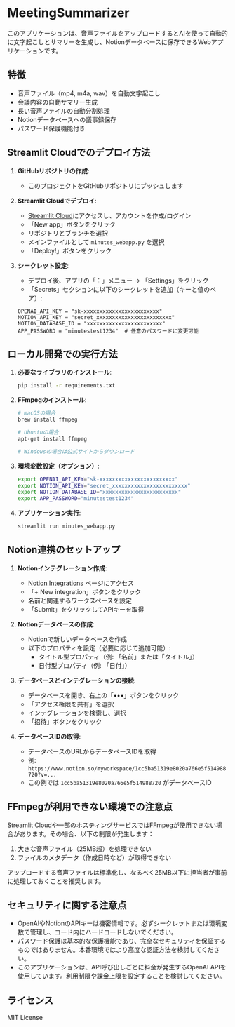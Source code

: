 # MeetingSummarizer

このアプリケーションは、音声ファイルをアップロードするとAIを使って自動的に文字起こしとサマリーを生成し、Notionデータベースに保存できるWebアプリケーションです。

## 特徴

- 音声ファイル（mp4, m4a, wav）を自動文字起こし
- 会議内容の自動サマリー生成
- 長い音声ファイルの自動分割処理
- Notionデータベースへの議事録保存
- パスワード保護機能付き

## Streamlit Cloudでのデプロイ方法

1. **GitHubリポジトリの作成**:
   - このプロジェクトをGitHubリポジトリにプッシュします

2. **Streamlit Cloudでデプロイ**:
   - [Streamlit Cloud](https://streamlit.io/cloud)にアクセスし、アカウントを作成/ログイン
   - 「New app」ボタンをクリック
   - リポジトリとブランチを選択
   - メインファイルとして `minutes_webapp.py` を選択
   - 「Deploy!」ボタンをクリック

3. **シークレット設定**:
   - デプロイ後、アプリの「⋮」メニュー → 「Settings」をクリック
   - 「Secrets」セクションに以下のシークレットを追加（キーと値のペア）:
   
   ```
   OPENAI_API_KEY = "sk-xxxxxxxxxxxxxxxxxxxxxxxx"
   NOTION_API_KEY = "secret_xxxxxxxxxxxxxxxxxxxxxxxx"
   NOTION_DATABASE_ID = "xxxxxxxxxxxxxxxxxxxxxxxx"
   APP_PASSWORD = "minutestest1234"  # 任意のパスワードに変更可能
   ```

## ローカル開発での実行方法

1. **必要なライブラリのインストール**:
   ```bash
   pip install -r requirements.txt
   ```

2. **FFmpegのインストール**:
   ```bash
   # macOSの場合
   brew install ffmpeg
   
   # Ubuntuの場合
   apt-get install ffmpeg
   
   # Windowsの場合は公式サイトからダウンロード
   ```

3. **環境変数設定（オプション）**:
   ```bash
   export OPENAI_API_KEY="sk-xxxxxxxxxxxxxxxxxxxxxxxx"
   export NOTION_API_KEY="secret_xxxxxxxxxxxxxxxxxxxxxxxx"
   export NOTION_DATABASE_ID="xxxxxxxxxxxxxxxxxxxxxxxx"
   export APP_PASSWORD="minutestest1234"
   ```

4. **アプリケーション実行**:
   ```bash
   streamlit run minutes_webapp.py
   ```

## Notion連携のセットアップ

1. **Notionインテグレーション作成**:
   - [Notion Integrations](https://www.notion.so/my-integrations) ページにアクセス
   - 「+ New integration」ボタンをクリック
   - 名前と関連するワークスペースを設定
   - 「Submit」をクリックしてAPIキーを取得

2. **Notionデータベースの作成**:
   - Notionで新しいデータベースを作成
   - 以下のプロパティを設定（必要に応じて追加可能）:
     - タイトル型プロパティ（例: 「名前」または「タイトル」）
     - 日付型プロパティ（例: 「日付」）

3. **データベースとインテグレーションの接続**:
   - データベースを開き、右上の「•••」ボタンをクリック
   - 「アクセス権限を共有」を選択
   - インテグレーションを検索し、選択
   - 「招待」ボタンをクリック

4. **データベースIDの取得**:
   - データベースのURLからデータベースIDを取得
   - 例: `https://www.notion.so/myworkspace/1cc5ba51319e8020a766e5f514988720?v=...`
   - この例では `1cc5ba51319e8020a766e5f514988720` がデータベースID

## FFmpegが利用できない環境での注意点

Streamlit Cloudや一部のホスティングサービスではFFmpegが使用できない場合があります。その場合、以下の制限が発生します：

1. 大きな音声ファイル（25MB超）を処理できない
2. ファイルのメタデータ（作成日時など）が取得できない

アップロードする音声ファイルは標準化し、なるべく25MB以下に担当者が事前に処理しておくことを推奨します。

## セキュリティに関する注意点

- OpenAIやNotionのAPIキーは機密情報です。必ずシークレットまたは環境変数で管理し、コード内にハードコードしないでください。
- パスワード保護は基本的な保護機能であり、完全なセキュリティを保証するものではありません。本番環境ではより高度な認証方法を検討してください。
- このアプリケーションは、API呼び出しごとに料金が発生するOpenAI APIを使用しています。利用制限や課金上限を設定することを検討してください。

## ライセンス

MIT License

